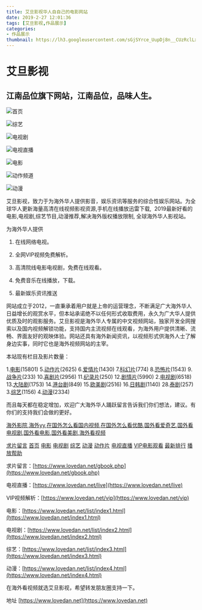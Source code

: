 ```yaml
---
title: 艾旦影视华人自自己的电影网站
date: 2019-2-27 12:01:36
tags: [艾旦影视,作品展示]
categories: 
- 作品展示
thumbnail: https://lh3.googleusercontent.com/sGjSYrce_UupDj8n__CUzRclLxIbixVH67qxQ5IhyOA0s4HcKPRPzn-QtHEp4N_k95TxmwtHI7X-Hu3TEQ=w400-no-tmp.jpg
---
```


# 艾旦影视

## 江南品位旗下网站，江南品位，品味人生。

![首页](http://upload-images.jianshu.io/upload_images/4408654-fef9fa2636455603?imageMogr2/auto-orient/strip%7CimageView2/2/w/1240)

![综艺](http://upload-images.jianshu.io/upload_images/4408654-3ec4bd854217b151?imageMogr2/auto-orient/strip%7CimageView2/2/w/1240)

![电视剧](http://upload-images.jianshu.io/upload_images/4408654-0072f2dbf448db37?imageMogr2/auto-orient/strip%7CimageView2/2/w/1240)

![电视直播](http://upload-images.jianshu.io/upload_images/4408654-df50a49beff50553?imageMogr2/auto-orient/strip%7CimageView2/2/w/1240)

![电影](http://upload-images.jianshu.io/upload_images/4408654-b3045e18467ae3e9?imageMogr2/auto-orient/strip%7CimageView2/2/w/1240)

![动作频道  ](http://upload-images.jianshu.io/upload_images/4408654-d0351a1462ce825c?imageMogr2/auto-orient/strip%7CimageView2/2/w/1240)

![动漫](http://upload-images.jianshu.io/upload_images/4408654-f1c338820a235373?imageMogr2/auto-orient/strip%7CimageView2/2/w/1240)

艾旦影视，致力于为海外华人提供影音，娱乐资讯等服务的综合性娱乐网站。为全球华人更新海量高清在线视频影视资源,手机在线播放迅雷下载,  2019最新好看的电影,电视剧,综艺节目,动漫推荐,解决海外版权播放限制, 全球海外华人影视站。  

为海外华人提供

1. 在线网络电视。
    
2. 全网VIP视频免费解析。
    
3. 高清院线电影电视剧，免费在线观看。
    
4. 免费音乐在线播放，下载。
    
5. 最新娱乐资讯推送

网站成立于2012，一直秉承着用户就是上帝的运营理念，不断满足广大海外华人日益增长的观赏水平，但本站承诺绝不以任何形式收取费用，永久为广大华人提供优质及时的观影服务。艾旦影视是海外华人专属的中文视频网站，独家开发全网搜索以及国内视频解锁功能，支持国内主流视频在线观看，为海外用户提供清晰、流畅、界面友好的观映体验。网站还具有海外新闻资讯，以视频形式供海外人士了解身边实事，同时它也是海外视频网站的主宰。

本站现有栏目及影片数量：

1.[电影](https://www.lovedan.net/frim/index1.html)(15801)
5.[动作片](https://www.lovedan.net/frim/index5.html)(2625)
6.[爱情片](https://www.lovedan.net/frim/index6.html)(1430)
7.[科幻片](https://www.lovedan.net/frim/index7.html)(774)
8.[恐怖片](https://www.lovedan.net/frim/index8.html)(1543)
9.[战争片](https://www.lovedan.net/frim/index9.html)(233)
10.[喜剧片](https://www.lovedan.net/frim/index10.html)(2956)
11.[纪录片](https://www.lovedan.net/frim/index11.html)(250)
12.[剧情片](https://www.lovedan.net/frim/index12.html)(5990)
2.[电视剧](https://www.lovedan.net/frim/index2.html)(6518)
13.[大陆剧](https://www.lovedan.net/frim/index13.html)(1753)
14.[港台剧](https://www.lovedan.net/frim/index14.html)(849)
15.[欧美剧](https://www.lovedan.net/frim/index15.html)(2516)
16.[日韩剧](https://www.lovedan.net/frim/index16.html)(1140)
28.[泰剧](https://www.lovedan.net/frim/index28.html)(257)
3.[综艺](https://www.lovedan.net/frim/index3.html)(1156)
4.[动漫](https://www.lovedan.net/frim/index4.html)(2334)

而且每天都在稳定增加，欢迎广大海外华人踊跃留言告诉我们你们想法，建议。有你们的支持我们会做的更好。

[海外影院](http://movie.lovedan.net/),[海外yy](http://movie.lovedan.net/),[在国外怎么看国内视频](http://movie.lovedan.net/),[在国外怎么看优酷](http://movie.lovedan.net/),[国外看爱奇艺](http://movie.lovedan.net/),[国外看电视剧](http://movie.lovedan.net/),[国外看电影](http://movie.lovedan.net/),[国外看美剧](http://movie.lovedan.net/),[海外看视频](http://movie.lovedan.net/)

[求片留言](http://movie.lovedan.net/gbook.php) [首页](http://movie.lovedan.net/) [电影](http://movie.lovedan.net/frim/index1.html) [电视剧](http://movie.lovedan.net/frim/index2.html) [综艺](http://movie.lovedan.net/frim/index3.html) [动漫](http://movie.lovedan.net/frim/index4.html) [动作片](http://movie.lovedan.net/frim/index5.html) [电视直播](http://movie.lovedan.net/live) [VIP电影观看](http://movie.lovedan.net/jiexi) [最新排行](http://movie.lovedan.net/rank) [播放帮助](http://movie.lovedan.net/faq)

求片留言：[https://www.lovedan.net/gbook.php](https://www.lovedan.net/gbook.php)

电视直播：[https://www.lovedan.net/live](https://www.lovedan.net/live)

VIP视频解析：[https://www.lovedan.net/vip](https://www.lovedan.net/vip)

电影：[https://www.lovedan.net/list/index1.html](https://www.lovedan.net/index1.html)

电视剧：[https://www.lovedan.net/list/index2.html](https://www.lovedan.net/index2.html)

综艺：[https://www.lovedan.net/list/index3.html](https://www.lovedan.net/index3.html)

动漫：[https://www.lovedan.net/list/index4.html](https://www.lovedan.net/index4.html)

在海外看视频就选艾旦影视，希望转发朋友圈支持一下。

地址 [https://www.lovedan.net](https://www.lovedan.net)